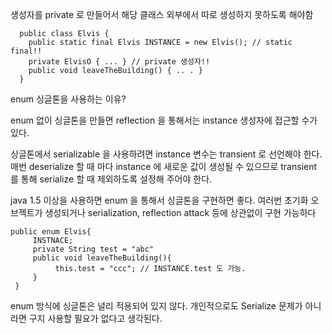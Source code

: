 생성자를 private 로 만들어서 해당 클래스 외부에서 따로 생성하지 못하도록 해야함

```
  public class Elvis {
    public static final Elvis INSTANCE = new Elvis(); // static final!!
    private ElvisO { ... } // private 생성자!!
    public void leaveTheBuilding() { .. . }
  }	
```

enum 싱글톤을 사용하는 이유?

enum 없이 싱글톤을 만들면 reflection 을 통해서는 instance 생성자에 접근할 수가 있다.

싱글톤에서 serializable 을 사용하려면 instance 변수는 transient 로 선언해야 한다. 매번 deserialize 할 때 마다 instance 에 새로운 값이 생성될 수 있으므로 transient 를 통해 serialize 할 때 제외하도록 설정해 주어야 한다.

java 1.5 이상을 사용하면 enum 을 통해서 싱글톤을 구현하면 좋다. 여러번 초기화 오브젝트가 생성되거나 serialization, reflection attack 등에 상관없이 구현 가능하다

```
public enum Elvis{
     INSTNACE;
     private String test = "abc"
     public void leaveTheBuilding(){
          this.test = "ccc"; // INSTANCE.test 도 가능.
     }
 }
```

enum 방식에 싱글톤은 널리 적용되어 있지 않다. 개인적으로도 Serialize 문제가 아니라면 구지 사용할 필요가 없다고 생각된다.
